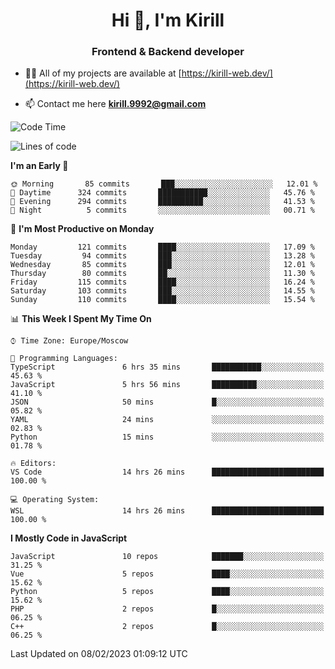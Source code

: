 <h1 align="center">Hi 👋, I'm Kirill</h1>
<h3 align="center">Frontend & Backend developer</h3>

- 👨‍💻 All of my projects are available at [https://kirill-web.dev/](https://kirill-web.dev/)

- 📫 Contact me here **kirill.9992@gmail.com**











<!--START_SECTION:waka-->
![Code Time](http://img.shields.io/badge/Code%20Time-1%2C284%20hrs%206%20mins-blue)

![Lines of code](https://img.shields.io/badge/From%20Hello%20World%20I%27ve%20Written-532%20Thousand%20lines%20of%20code-blue)

**I'm an Early 🐤** 

```text
🌞 Morning       85 commits       ███░░░░░░░░░░░░░░░░░░░░░░   12.01 % 
🌆 Daytime      324 commits       ███████████░░░░░░░░░░░░░░   45.76 % 
🌃 Evening      294 commits       ██████████░░░░░░░░░░░░░░░   41.53 % 
🌙 Night          5 commits       ░░░░░░░░░░░░░░░░░░░░░░░░░   00.71 % 

```
📅 **I'm Most Productive on Monday** 

```text
Monday         121 commits       ████░░░░░░░░░░░░░░░░░░░░░   17.09 % 
Tuesday         94 commits       ███░░░░░░░░░░░░░░░░░░░░░░   13.28 % 
Wednesday       85 commits       ███░░░░░░░░░░░░░░░░░░░░░░   12.01 % 
Thursday        80 commits       ██░░░░░░░░░░░░░░░░░░░░░░░   11.30 % 
Friday         115 commits       ████░░░░░░░░░░░░░░░░░░░░░   16.24 % 
Saturday       103 commits       ███░░░░░░░░░░░░░░░░░░░░░░   14.55 % 
Sunday         110 commits       ████░░░░░░░░░░░░░░░░░░░░░   15.54 % 

```


📊 **This Week I Spent My Time On** 

```text
⌚︎ Time Zone: Europe/Moscow

💬 Programming Languages: 
TypeScript               6 hrs 35 mins       ███████████░░░░░░░░░░░░░░   45.63 % 
JavaScript               5 hrs 56 mins       ██████████░░░░░░░░░░░░░░░   41.10 % 
JSON                     50 mins             █░░░░░░░░░░░░░░░░░░░░░░░░   05.82 % 
YAML                     24 mins             ░░░░░░░░░░░░░░░░░░░░░░░░░   02.83 % 
Python                   15 mins             ░░░░░░░░░░░░░░░░░░░░░░░░░   01.78 % 

🔥 Editors: 
VS Code                  14 hrs 26 mins      █████████████████████████   100.00 % 

💻 Operating System: 
WSL                      14 hrs 26 mins      █████████████████████████   100.00 % 

```

**I Mostly Code in JavaScript** 

```text
JavaScript               10 repos            ███████░░░░░░░░░░░░░░░░░░   31.25 % 
Vue                      5 repos             ████░░░░░░░░░░░░░░░░░░░░░   15.62 % 
Python                   5 repos             ████░░░░░░░░░░░░░░░░░░░░░   15.62 % 
PHP                      2 repos             █░░░░░░░░░░░░░░░░░░░░░░░░   06.25 % 
C++                      2 repos             █░░░░░░░░░░░░░░░░░░░░░░░░   06.25 % 

```



 Last Updated on 08/02/2023 01:09:12 UTC
<!--END_SECTION:waka-->
